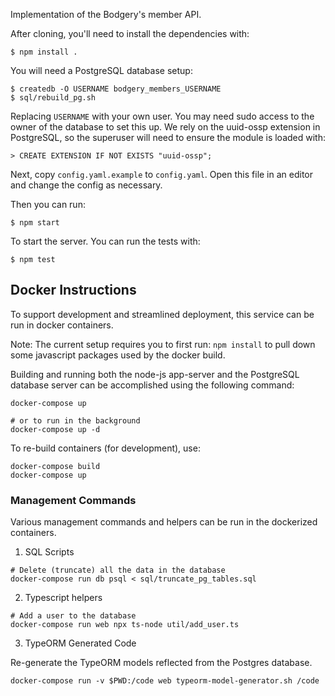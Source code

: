 Implementation of the Bodgery's member API.

After cloning, you'll need to install the dependencies with:

    $ npm install .

You will need a PostgreSQL database setup:

    $ createdb -O USERNAME bodgery_members_USERNAME
    $ sql/rebuild_pg.sh

Replacing `USERNAME` with your own user. You may need sudo access to the 
owner of the database to set this up. We rely on the uuid-ossp extension 
in PostgreSQL, so the superuser will need to ensure the module is loaded 
with:

    > CREATE EXTENSION IF NOT EXISTS "uuid-ossp";

Next, copy `config.yaml.example` to `config.yaml`. Open this file in an 
editor and change the config as necessary.

Then you can run:

    $ npm start

To start the server. You can run the tests with:

    $ npm test


## Docker Instructions

To support development and streamlined deployment, this service can be run in docker containers.

Note: The current setup requires you to first run: `npm install` to pull down some javascript packages used by the docker build.

Building and running both the node-js app-server and the PostgreSQL database server can be accomplished using the following command:

```
docker-compose up

# or to run in the background
docker-compose up -d
```

To re-build containers (for development), use:

```
docker-compose build
docker-compose up
```

### Management Commands

Various management commands and helpers can be run in the dockerized containers.

1. SQL Scripts

```
# Delete (truncate) all the data in the database
docker-compose run db psql < sql/truncate_pg_tables.sql
```

2. Typescript helpers

```
# Add a user to the database
docker-compose run web npx ts-node util/add_user.ts
```

3. TypeORM Generated Code

Re-generate the TypeORM models reflected from the Postgres database.

```
docker-compose run -v $PWD:/code web typeorm-model-generator.sh /code
```
